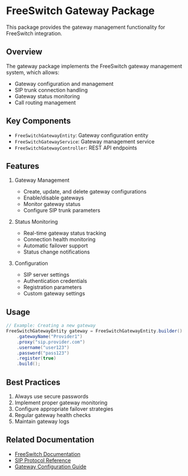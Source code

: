 # FreeSwitch Gateway Package

This package provides the gateway management functionality for FreeSwitch integration.

## Overview

The gateway package implements the FreeSwitch gateway management system, which allows:

- Gateway configuration and management
- SIP trunk connection handling
- Gateway status monitoring
- Call routing management

## Key Components

- `FreeSwitchGatewayEntity`: Gateway configuration entity
- `FreeSwitchGatewayService`: Gateway management service
- `FreeSwitchGatewayController`: REST API endpoints

## Features

1. Gateway Management
   - Create, update, and delete gateway configurations
   - Enable/disable gateways
   - Monitor gateway status
   - Configure SIP trunk parameters

2. Status Monitoring
   - Real-time gateway status tracking
   - Connection health monitoring
   - Automatic failover support
   - Status change notifications

3. Configuration
   - SIP server settings
   - Authentication credentials
   - Registration parameters
   - Custom gateway settings

## Usage

```java
// Example: Creating a new gateway
FreeSwitchGatewayEntity gateway = FreeSwitchGatewayEntity.builder()
    .gatewayName("Provider1")
    .proxy("sip.provider.com")
    .username("user123")
    .password("pass123")
    .register(true)
    .build();
```

## Best Practices

1. Always use secure passwords
2. Implement proper gateway monitoring
3. Configure appropriate failover strategies
4. Regular gateway health checks
5. Maintain gateway logs

## Related Documentation

- [FreeSwitch Documentation](https://freeswitch.org/confluence/display/FREESWITCH/FreeSWITCH+Documentation)
- [SIP Protocol Reference](https://tools.ietf.org/html/rfc3261)
- [Gateway Configuration Guide](https://freeswitch.org/confluence/display/FREESWITCH/Gateways)
